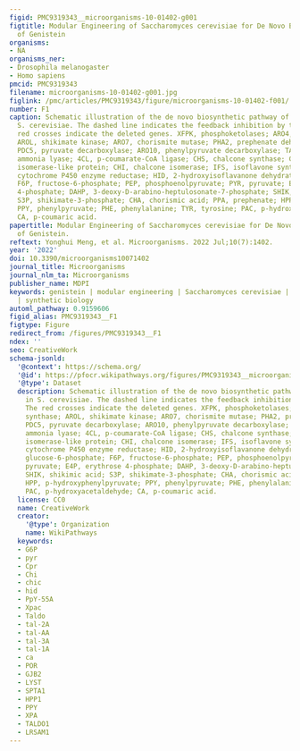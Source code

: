 ```yaml
---
figid: PMC9319343__microorganisms-10-01402-g001
figtitle: Modular Engineering of Saccharomyces cerevisiae for De Novo Biosynthesis
  of Genistein
organisms:
- NA
organisms_ner:
- Drosophila melanogaster
- Homo sapiens
pmcid: PMC9319343
filename: microorganisms-10-01402-g001.jpg
figlink: /pmc/articles/PMC9319343/figure/microorganisms-10-01402-f001/
number: F1
caption: Schematic illustration of the de novo biosynthetic pathway of genistein in
  S. cerevisiae. The dashed line indicates the feedback inhibition by tyrosine. The
  red crosses indicate the deleted genes. XFPK, phosphoketolases; ARO4, DAHP synthase;
  AROL, shikimate kinase; ARO7, chorismite mutase; PHA2, prephenate dehydrogenase;
  PDC5, pyruvate decarboxylase; ARO10, phenylpyruvate decarboxylase; TAL, tyrosine
  ammonia lyase; 4CL, p-coumarate-CoA ligase; CHS, chalcone synthase; CHIL, chalcone
  isomerase-like protein; CHI, chalcone isomerase; IFS, isoflavone synthase; CPR,
  cytochrome P450 enzyme reductase; HID, 2-hydroxyisoflavanone dehydratase; G6P, glucose-6-phosphate;
  F6P, fructose-6-phosphate; PEP, phosphoenolpyruvate; PYR, pyruvate; E4P, erythrose
  4-phosphate; DAHP, 3-deoxy-D-arabino-heptulosonate-7-phosphate; SHIK, shikimic acid;
  S3P, shikimate-3-phosphate; CHA, chorismic acid; PPA, prephenate; HPP, p-hydroxyphenylpyruvate;
  PPY, phenylpyruvate; PHE, phenylalanine; TYR, tyrosine; PAC, p-hydroxyacetaldehyde;
  CA, p-coumaric acid.
papertitle: Modular Engineering of Saccharomyces cerevisiae for De Novo Biosynthesis
  of Genistein.
reftext: Yonghui Meng, et al. Microorganisms. 2022 Jul;10(7):1402.
year: '2022'
doi: 10.3390/microorganisms10071402
journal_title: Microorganisms
journal_nlm_ta: Microorganisms
publisher_name: MDPI
keywords: genistein | modular engineering | Saccharomyces cerevisiae | metabolic engineering
  | synthetic biology
automl_pathway: 0.9159606
figid_alias: PMC9319343__F1
figtype: Figure
redirect_from: /figures/PMC9319343__F1
ndex: ''
seo: CreativeWork
schema-jsonld:
  '@context': https://schema.org/
  '@id': https://pfocr.wikipathways.org/figures/PMC9319343__microorganisms-10-01402-g001.html
  '@type': Dataset
  description: Schematic illustration of the de novo biosynthetic pathway of genistein
    in S. cerevisiae. The dashed line indicates the feedback inhibition by tyrosine.
    The red crosses indicate the deleted genes. XFPK, phosphoketolases; ARO4, DAHP
    synthase; AROL, shikimate kinase; ARO7, chorismite mutase; PHA2, prephenate dehydrogenase;
    PDC5, pyruvate decarboxylase; ARO10, phenylpyruvate decarboxylase; TAL, tyrosine
    ammonia lyase; 4CL, p-coumarate-CoA ligase; CHS, chalcone synthase; CHIL, chalcone
    isomerase-like protein; CHI, chalcone isomerase; IFS, isoflavone synthase; CPR,
    cytochrome P450 enzyme reductase; HID, 2-hydroxyisoflavanone dehydratase; G6P,
    glucose-6-phosphate; F6P, fructose-6-phosphate; PEP, phosphoenolpyruvate; PYR,
    pyruvate; E4P, erythrose 4-phosphate; DAHP, 3-deoxy-D-arabino-heptulosonate-7-phosphate;
    SHIK, shikimic acid; S3P, shikimate-3-phosphate; CHA, chorismic acid; PPA, prephenate;
    HPP, p-hydroxyphenylpyruvate; PPY, phenylpyruvate; PHE, phenylalanine; TYR, tyrosine;
    PAC, p-hydroxyacetaldehyde; CA, p-coumaric acid.
  license: CC0
  name: CreativeWork
  creator:
    '@type': Organization
    name: WikiPathways
  keywords:
  - G6P
  - pyr
  - Cpr
  - Chi
  - chic
  - hid
  - PpY-55A
  - Xpac
  - Taldo
  - tal-2A
  - tal-AA
  - tal-3A
  - tal-1A
  - ca
  - POR
  - GJB2
  - LYST
  - SPTA1
  - HPP1
  - PPY
  - XPA
  - TALDO1
  - LRSAM1
---
```

